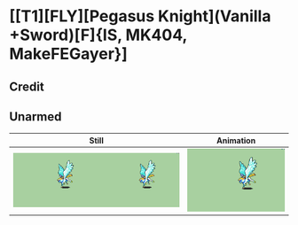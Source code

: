 # [\[T1\]\[FLY\]\[Pegasus Knight\]\(Vanilla +Sword\)\[F\]{IS, MK404, MakeFEGayer}]

## Credit


	
## Unarmed

| Still | Animation |
| :---: | :-------: |
| ![Unarmed still](./Unarmed_000.png) | ![Unarmed animation](./Unarmed.gif) |
